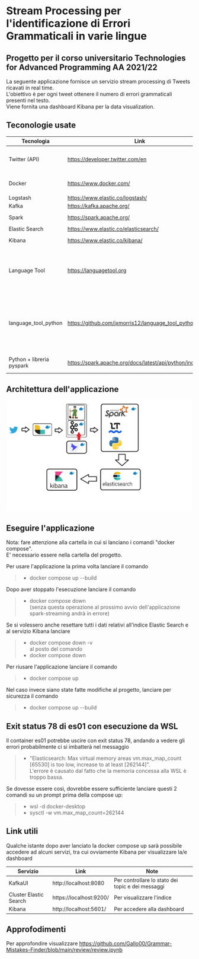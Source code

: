 # Stream Processing per l'identificazione di Errori Grammaticali in varie lingue
## Progetto per il corso universitario Technologies for Advanced Programming AA 2021/22
La seguente applicazione fornisce un servizio stream processing di Tweets ricavati in real time. <br>
L'obiettivo è per ogni tweet ottenere il numero di errori grammaticali presenti nel testo. <br>
Viene fornita una dashboard Kibana per la data visualization. <br>

## Teconologie usate

|Tecnologia              | Link                                 | Note                                      |
|------------------------|--------------------------------------|-------------------------------------------|
|Twitter (API)           |https://developer.twitter.com/en      | E' necessario creare un account developer |
|Docker                  |https://www.docker.com/               | Serve per containerizzare i servizi       |
|Logstash                |https://www.elastic.co/logstash/      | Data Ingestion                            |
|Kafka                   |https://kafka.apache.org/             | Data streaming                            |
|Spark                   |https://spark.apache.org/             | Data Processing                           | 
|Elastic Search          |https://www.elastic.co/elasticsearch/ | Data Indexing                             |
|Kibana                  |https://www.elastic.co/kibana/        | Data Visualization                        |
|Language Tool           |https://languagetool.org              | Servizio che dato un testo in una certa lingua ne corregge gli errori grammaticali                     |
|language_tool_python                  |https://github.com/jxmorris12/language_tool_python/ | Wrapper in python che mette a disposizione una libreria ad alto livello per richiamare le API di Language Tool                       |
|Python + libreria pyspark|https://spark.apache.org/docs/latest/api/python/index.html      |Libreria python per manovrare il cluster Spark                    |
## Architettura dell'applicazione
![Pipeline](/review/img/pipeline.png?raw=true "Architettura dell'applicazione")

## Eseguire l'applicazione 

Nota: fare attenzione alla cartella in cui si lanciano i comandi "docker compose".<br>
E' necessario essere nella cartella del progetto.<br>

Per usare l'applicazione la prima volta lanciare il comando <br>
>- docker compose up --build <br>

Dopo aver stoppato l'esecuzione lanciare il comando <br>
>- docker compose down <br>
(senza questa operazione al prossimo avvio dell'applicazione spark-streaming andrà in errore) <br>

Se si volessero anche resettare tutti i dati relativi all'indice Elastic Search e al servizio Kibana lanciare <br>
>- docker compose down -v <br>
al posto del comando <br>
>- docker compose down <br>

Per riusare l'applicazione lanciare il comando <br>
>- docker compose up <br>

Nel caso invece siano state fatte modifiche al progetto, lanciare per sicurezza il comando
>- docker compose up --build <br>

## Exit status 78 di es01 con esecuzione da WSL
Il container es01 potrebbe uscire con exit status 78, andando a vedere gli errori probabilmente ci si imbatterà nel messaggio <br>
>- "Elasticsearch: Max virtual memory areas vm.max_map_count [65530] is too low, increase to at least [262144]". <br>
L'errore è causato dal fatto che la memoria concessa alla WSL è troppo bassa. <br>

Se dovesse essere così, dovrebbe essere sufficiente lanciare questi 2 comandi su un prompt prima della compose up: <br>
>- wsl -d docker-desktop
>- sysctl -w vm.max_map_count=262144

## Link utili
Qualche istante dopo aver lanciato la docker compose up sarà possibile accedere ad alcuni servizi, tra cui ovviamente Kibana per visualizzare la/e dashboard 

|Servizio                | Link                   | Note                                              |
|------------------------|------------------------|---------------------------------------------------|
|KafkaUI                 |http://localhost:8080   | Per controllare lo stato dei topic e dei messaggi |
|Cluster Elastic Search  |https://localhost:9200/ | Per visualizzare l'indice                         |
|Kibana                  |http://localhost:5601/  | Per accedere alla dashboard                       |

## Approfodimenti
Per approfondire visualizzare https://github.com/Gallo00/Grammar-Mistakes-Finder/blob/main/review/review.ipynb
